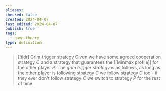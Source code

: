 ```yaml
---
aliases: 
checked: false
created: 2024-04-07
last_edited: 2024-04-07
publish: true
tags:
  - game-theory
type: definition
---
```

>[!tldr] Grim trigger strategy
>Given we have some agreed cooperation strategy $C$ and a strategy that guarantees the [[Minmax profile]] for the other player $P$. The *grim trigger strategy* is as follows, as long as the other player is following strategy $C$ we follow strategy $C$ too - if they ever don't follow strategy $C$ we switch to strategy $P$ for the rest of time.

